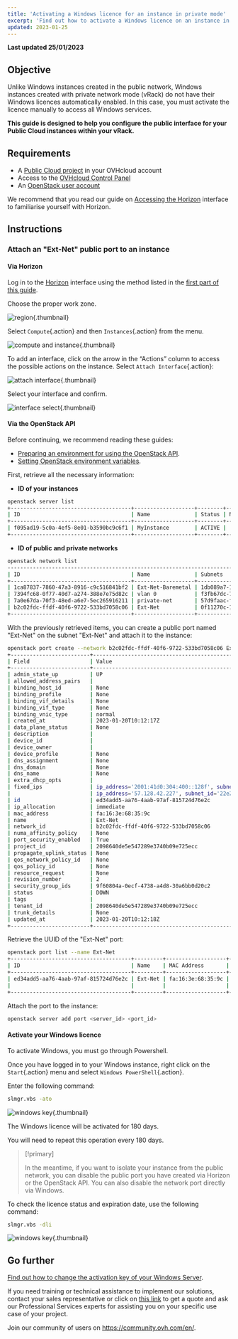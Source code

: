 ```yaml
---
title: 'Activating a Windows licence for an instance in private mode'
excerpt: 'Find out how to activate a Windows licence on an instance in private mode'
updated: 2023-01-25
---
```


**Last updated 25/01/2023**

## Objective

Unlike Windows instances created in the public network, Windows instances created with private network mode (vRack) do not have their Windows licences automatically enabled.
In this case, you must activate the licence manually to access all Windows services.

**This guide is designed to help you configure the public interface for your Public Cloud instances within your vRack.**

## Requirements

- A [Public Cloud project](/pages/platform/public-cloud/create_a_public_cloud_project) in your OVHcloud account
- Access to the [OVHcloud Control Panel](https://www.ovh.com/auth/?action=gotomanager&from=https://www.ovh.co.uk/&ovhSubsidiary=GB)
- An [OpenStack user account](/pages/platform/public-cloud/create_and_delete_a_user)

We recommend that you read our guide on [Accessing the Horizon](/pages/platform/public-cloud/introducing_horizon) interface to familiarise yourself with Horizon.

## Instructions

### Attach an "Ext-Net" public port to an instance

#### Via Horizon 

Log in to the [Horizon](https://horizon.cloud.ovh.net/auth/login/) interface using the method listed in the [first part of this guide](/pages/platform/network-services/getting-started-07-creating-vrack#horizon).

Choose the proper work zone.

![region](images/horizon1.png){.thumbnail}

Select `Compute`{.action} and then `Instances`{.action} from the menu.

![compute and instance](images/horizon2.png){.thumbnail}

To add an interface, click on the arrow in the “Actions” column to access the possible actions on the instance. Select `Attach Interface`{.action}:

![attach interface](images/horizon3.png){.thumbnail}

Select your interface and confirm.

![interface select](images/attachinterfacehorizon.png){.thumbnail}

#### Via the OpenStack API

Before continuing, we recommend reading these guides:

- [Preparing an environment for using the OpenStack API](/pages/platform/public-cloud/prepare_the_environment_for_using_the_openstack_api). 
- [Setting OpenStack environment variables](/pages/platform/public-cloud/loading_openstack_environment_variables).

First, retrieve all the necessary information:

- **ID of your instances**

```bash
openstack server list
+--------------------------------------+-------------------+--------+---------------------------------------------------------------------+----------------------------------------+----------+
| ID                                   | Name              | Status | Networks                                                            | Image                                  | Flavor   |
+--------------------------------------+-------------------+--------+---------------------------------------------------------------------+----------------------------------------+----------+
| f095ad19-5c0a-4ef5-8e01-b3590bc9c6f1 | MyInstance        | ACTIVE |                                                                     | Windows Server 2016 Standard (Desktop) | win-b2-7 |
+--------------------------------------+-------------------+--------+---------------------------------------------------------------------+----------------------------------------+----------+
```


- **ID of public and private networks**

```bash
openstack network list
-----------------------------------------------------------------------------------------+
| ID                                   | Name              | Subnets                                                                                                                                                                                                                                                                  |
+--------------------------------------+-------------------+--------------------------------------------------------------------------------------------------------------------------------------------------------------------------------------------------------------------------------------------------------------------------+
| 1ca87837-7860-47a3-8916-c9c516841bf2 | Ext-Net-Baremetal | 1db089a7-1bd9-449f-8e3b-4ea61e666320, 4a614403-b8aa-4291-bd59-0cb2c81c4deb                                                                                                                                                                                               |
| 7394fc68-0f77-40d7-a274-388e7e75d82c | vlan 0            | f3fb67dc-7419-49da-b26c-7f64c480eb63                                                                                                                                                                                                                                     |
| 7a0e67da-70f3-48ed-a6e7-5ec265916211 | private-net       | 57d9faac-f01c-43a2-8866-d9b1dd02cb9e, 5cb270a9-3795-4286-96fe-f3bfa3a328e5                                                                                                                                                                                               |
| b2c02fdc-ffdf-40f6-9722-533bd7058c06 | Ext-Net           | 0f11270c-1113-4d4f-98de-eba83445d962, 1a6c6b72-88e9-4e94-ac8b-61e6dbc4792c, 22e2d853-1b86-48f3-8596-9d12c7693dc7, 4aa6cac1-d5cd-4e25-b14b-7573aeabcab1, 7d6352a6-dbed-4628-a029-fcc3986ae7d6, 9f989c4b-c441-4678-b395-e082c300356e, b072b17b-ef1d-4881-98c7-e0d6a1c3dcea|
+--------------------------------------+-------------------+--------------------------------------------------------------------------------------------------------------------------------------------------------------------------------------------------------------------------------------------------------------------------+
```

With the previously retrieved items, you can create a public port named "Ext-Net" on the subnet "Ext-Net" and attach it to the instance:

```bash
openstack port create --network b2c02fdc-ffdf-40f6-9722-533bd7058c06 Ext-Net
+-------------------------+----------------------------------------------------------------------------------------+
| Field                   | Value                                                                                  |
+-------------------------+----------------------------------------------------------------------------------------+
| admin_state_up          | UP                                                                                     |
| allowed_address_pairs   |                                                                                        |
| binding_host_id         | None                                                                                   |
| binding_profile         | None                                                                                   |
| binding_vif_details     | None                                                                                   |
| binding_vif_type        | None                                                                                   |
| binding_vnic_type       | normal                                                                                 |
| created_at              | 2023-01-20T10:12:17Z                                                                   |
| data_plane_status       | None                                                                                   |
| description             |                                                                                        |
| device_id               |                                                                                        |
| device_owner            |                                                                                        |
| device_profile          | None                                                                                   |
| dns_assignment          | None                                                                                   |
| dns_domain              | None                                                                                   |
| dns_name                | None                                                                                   |
| extra_dhcp_opts         |                                                                                        |
| fixed_ips               | ip_address='2001:41d0:304:400::128f', subnet_id='4aa6cac1-d5cd-4e25-b14b-7573aeabcab1' |
|                         | ip_address='57.128.42.227', subnet_id='22e2d853-1b86-48f3-8596-9d12c7693dc7'           |
| id                      | ed34add5-aa76-4aab-97af-815724d76e2c                                                   |
| ip_allocation           | immediate                                                                              |
| mac_address             | fa:16:3e:68:35:9c                                                                      |
| name                    | Ext-Net                                                                                |
| network_id              | b2c02fdc-ffdf-40f6-9722-533bd7058c06                                                   |
| numa_affinity_policy    | None                                                                                   |
| port_security_enabled   | True                                                                                   |
| project_id              | 2098640de5e547289e3740b09e725ecc                                                       |
| propagate_uplink_status | None                                                                                   |
| qos_network_policy_id   | None                                                                                   |
| qos_policy_id           | None                                                                                   |
| resource_request        | None                                                                                   |
| revision_number         | 2                                                                                      |
| security_group_ids      | 9f60804a-0ecf-4738-a4d8-30a6bb0d20c2                                                   |
| status                  | DOWN                                                                                   |
| tags                    |                                                                                        |
| tenant_id               | 2098640de5e547289e3740b09e725ecc                                                       |
| trunk_details           | None                                                                                   |
| updated_at              | 2023-01-20T10:12:18Z                                                                   |
+-------------------------+----------------------------------------------------------------------------------------+
```

Retrieve the UUID of the "Ext-Net" port:

```bash
openstack port list --name Ext-Net
+--------------------------------------+---------+-------------------+---------------------------------------------------------------------------------------+--------+
| ID                                   | Name    | MAC Address       | Fixed IP Addresses                                                                    | Status |
+--------------------------------------+---------+-------------------+---------------------------------------------------------------------------------------+--------+
| ed34add5-aa76-4aab-97af-815724d76e2c | Ext-Net | fa:16:3e:68:35:9c | ip_address='2001:41d0:304:400::128f', subnet_id='4aa6cac1-d5cd-4e25-b14b-7573aeabcab1'| DOWN   |
|                                      |         |                   | ip_address='57.128.42.227', subnet_id='22e2d853-1b86-48f3-8596-9d12c7693dc7'          |        |
+--------------------------------------+---------+-------------------+---------------------------------------------------------------------------------------+--------+
```

Attach the port to the instance:

```bash
openstack server add port <server_id> <port_id>
```

#### Activate your Windows licence

To activate Windows, you must go through Powershell.

Once you have logged in to your Windows instance, right click on the `Start`{.action} menu and select `Windows PowerShell`{.action}.

Enter the following command:

```bash
slmgr.vbs -ato
```

![windows key](images/windowsactivation1.png){.thumbnail}

The Windows licence will be activated for 180 days.

You will need to repeat this operation every 180 days.

> [!primary]
>
> In the meantime, if you want to isolate your instance from the public network, you can disable the public port you have created via Horizon or the OpenStack API.
> You can also disable the network port directly via Windows.
>

To check the licence status and expiration date, use the following command:

```bash
slmgr.vbs -dli
```

![windows key](images/windowsactivation2.png){.thumbnail}

## Go further

[Find out how to change the activation key of your Windows Server](/pages/cloud/dedicated/windows_key).

If you need training or technical assistance to implement our solutions, contact your sales representative or click on [this link](https://www.ovhcloud.com/en-gb/professional-services/) to get a quote and ask our Professional Services experts for assisting you on your specific use case of your project.

Join our community of users on <https://community.ovh.com/en/>.
